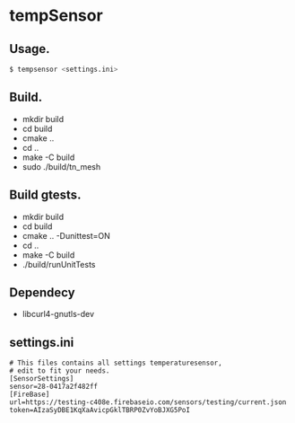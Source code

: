 # tempSensor

## Usage.
```bash
$ tempsensor <settings.ini>
```

## Build.

* mkdir build
* cd build
* cmake ..
* cd ..
* make -C build
* sudo ./build/tn_mesh

## Build gtests.

* mkdir build
* cd build
* cmake .. -Dunittest=ON
* cd ..
* make -C build
* ./build/runUnitTests

## Dependecy

* libcurl4-gnutls-dev

## settings.ini
```
# This files contains all settings temperaturesensor,
# edit to fit your needs.
[SensorSettings]
sensor=28-0417a2f482ff
[FireBase]
url=https://testing-c408e.firebaseio.com/sensors/testing/current.json
token=AIzaSyDBE1KqXaAvicpGklTBRP0ZvYoBJXG5PoI
```